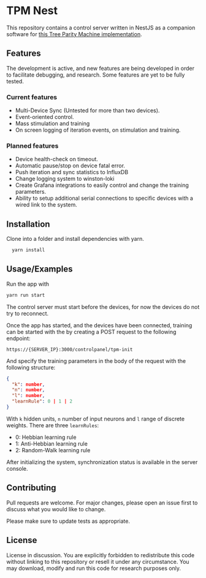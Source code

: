 # TPM Nest

This repository contains a control server written in
NestJS as a companion software for
[this Tree Parity Machine implementation](https://github.com/lavidaesrecorta/Tree-Parity-Machines).

## Features

The development is active, and new features are being developed
in order to facilitate debugging, and research.
Some features are yet to be fully tested.

### Current features

- Multi-Device Sync (Untested for more than two devices).
- Event-oriented control.
- Mass stimulation and training
- On screen logging of iteration events, on stimulation and training.

### Planned features

- Device health-check on timeout.
- Automatic pause/stop on device fatal error.
- Push iteration and sync statistics to InfluxDB
- Change logging system to winston-loki
- Create Grafana integrations to easily control and change the training parameters.
- Ability to setup additional serial connections to specific devices with a wired link to the system.

## Installation

Clone into a folder and install dependencies with yarn.

```bash
  yarn install
```

## Usage/Examples

Run the app with

```bash
yarn run start
```

The control server must start before the devices, for now the devices
do not try to reconnect.

Once the app has started, and the devices have been connected, training can be started with the by creating a POST request to the following endpoint:

```
https://{SERVER_IP}:3000/controlpanel/tpm-init
```

And specify the training parameters in the body of the request with the following structure:

```json
{
  "k": number,
  "n": number,
  "l": number,
  "learnRule": 0 | 1 | 2
}
```

With `k` hidden units, `n` number of input neurons and `l` range of discrete weights.
There are three `learnRules`:

- 0: Hebbian learning rule
- 1: Anti-Hebbian learning rule
- 2: Random-Walk learning rule

After initializing the system, synchronization status is available in the server console.

## Contributing

Pull requests are welcome. For major changes, please open an issue first to discuss what you would like to change.

Please make sure to update tests as appropriate.

## License

License in discussion. You are explicitly forbidden to redistribute this code without linking to this repository or resell it under any circumstance. You may download, modify and run this code for research purposes only.
